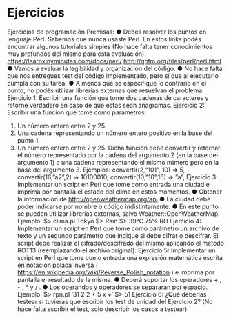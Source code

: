 # Ejercicios

Ejercicios de programación
Premisas:
● Debes resolver los puntos en lenguaje Perl. Sabemos que nunca usaste Perl. En estos links
podés encontrar algunos tutoriales simples (No hace falta tener conocimientos muy profundos
del mismo para esta evaluación):
https://learnxinyminutes.com/docs/perl/
http://qntm.org/files/perl/perl.html
● Vamos a evaluar la legibilidad y organización del código.
● No hace falta que nos entregues test del código implementado, pero sí que al ejecutarlo cumpla
con su tarea.
● A menos que se especifique lo contrario en el punto, no podés utilizar librerías externas que
resuelvan el problema.
Ejercicio 1:
Escribir una función que tome dos cadenas de caracteres y retorne verdadero en caso de que estas sean
anagramas.
Ejercicio 2:
Escribir una función que tome como parámetros:
1. Un número entero entre 2 y 25.
2. Una cadena representando un número entero positivo en la base del punto 1.
3. Un número entero entre 2 y 25.
Dicha función debe convertir y retornar el número representado por la cadena del argumento 2 (en la base del
argumento 1) a una cadena representando el mismo número pero en la base del argumento 3.
Ejemplos:
convertir(2,“101”, 10) => 5,
convertir(16,”a2”,2) => 10100010,
convertir(10,”10”,16) => ”a”,
Ejercicio 3:
Implementar un script en Perl que tome como entrada una ciudad e imprima por pantalla el estado del clima en
estos momentos.
● Obtener la información de http://openweathermap.org/api
● La ciudad debe poder indicarse por nombre o código indistintamente.
● En este punto se pueden utilizar librerías externas, salvo Weather::OpenWeatherMap.
Ejemplo:
$> clima.pl Tokyo
$> Rain
$> 39°C 75% RH
Ejercicio 4:
Implementar un script en Perl que tome como parámetro un archivo de texto y un segundo parámetro que
indique si debe cifrar o descifrar.
El script debe realizar el cifrado/descifrado del mismo aplicando el método ROT13 (reemplazando el archivo
original).
Ejercicio 5:
Implementar un script en Perl que tome como entrada una expresión matemática escrita en notación polaca
inversa ( https://en.wikipedia.org/wiki/Reverse_Polish_notation ) e imprima por pantalla el resultado
de la misma.
● Deberá soportar los operadores + , - , * y / .
● Los operandos y operadores se separaran por espacio.
Ejemplo:
$> rpn.pl ‘31 2 2 + 5 x +’
$> 51
Ejercicio 6:
¿Qué deberías testear si tuvieras que escribir los test de unidad del Ejercicio 2? (No hace falta escribir el test,
solo describir los casos a testear)
